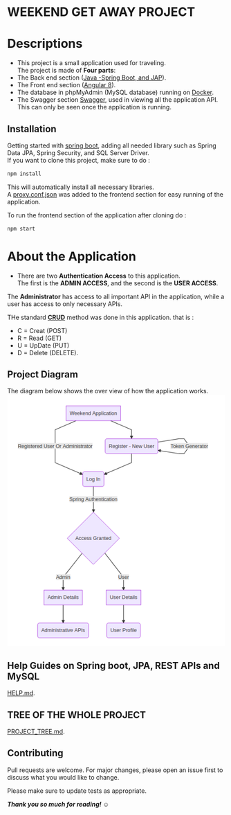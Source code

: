 # WEEKEND GET AWAY PROJECT

# Descriptions
 * This project is a small application used for traveling.  
 The project is made of **Four parts**:  
 * The Back end section ([Java -Spring Boot, and JAP](https://www.javainuse.com/spring/boot-jwt-mysql)).
 * The Front end section ([Angular 8](https://angular.io)).
 * The database in phpMyAdmin (MySQL database) running on [Docker](https://blog.thenets.org/how-to-install-mysql-and-phpmyadmin-with-docker/).
 * The Swagger section [Swagger](http://localhost:9002/swagger-ui.html#/), used in viewing all the application API. This can only be seen once the application is running.

## Installation

Getting started with [spring boot](https://start.spring.io/), adding all needed library such as Spring Data JPA, Spring Security, and SQL Server Driver.  
If you want to clone this project, make sure to do :

```bash
npm install 
```
This will automatically install all necessary libraries.  
A [proxy.conf.json](weekend-project-front/proxy.conf.json) was added to the frontend section for easy running of the application.  

To run the frontend section of the application after cloning do :
```bash
npm start 
```

# About the Application
* There are two **Authentication Access** to this application.  
The first is the **ADMIN ACCESS**, and the second is the **USER ACCESS**.

The **Administrator** has access to all important API in the application, while a user has access to only necessary APIs.  

THe standard **[CRUD](https://dzone.com/articles/build-a-simple-crud-app-using-spring-boot-mysql-an)** method was done in this application. that is :  
* C = Creat (POST)
* R = Read (GET)
* U = UpDate (PUT)
* D = Delete (DELETE).



## Project Diagram
The diagram below shows the over view of how the application works.  
![Application Image](weekendDiagram.png)


## Help Guides on Spring boot, JPA, REST APIs and MySQL
[HELP.md](HELP.md).  


## TREE OF THE WHOLE PROJECT
[PROJECT_TREE.md](backendList.md).  


## Contributing
Pull requests are welcome. For major changes, please open an issue first to discuss what you would like to change.

Please make sure to update tests as appropriate.


**_Thank you so much for reading! ☺_**
